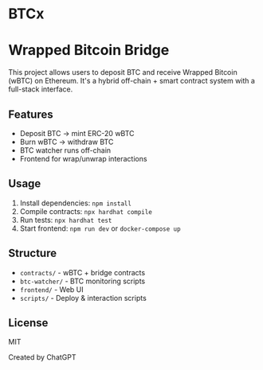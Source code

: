 # BTCx

# Wrapped Bitcoin Bridge

This project allows users to deposit BTC and receive Wrapped Bitcoin (wBTC) on Ethereum. It's a hybrid off-chain + smart contract system with a full-stack interface.

## Features

- Deposit BTC → mint ERC-20 wBTC
- Burn wBTC → withdraw BTC
- BTC watcher runs off-chain
- Frontend for wrap/unwrap interactions

## Usage

1. Install dependencies: `npm install`
2. Compile contracts: `npx hardhat compile`
3. Run tests: `npx hardhat test`
4. Start frontend: `npm run dev` or `docker-compose up`

## Structure

- `contracts/` - wBTC + bridge contracts
- `btc-watcher/` - BTC monitoring scripts
- `frontend/` - Web UI
- `scripts/` - Deploy & interaction scripts

## License

MIT

Created by ChatGPT
